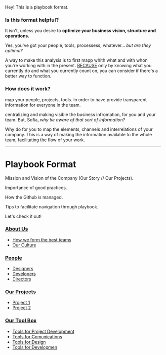 Hey! This is a playbook format. 

### Is this format helpful?

It isn't, unless you desire to **optimize your business vision, structure and operations.**

Yes, you've got your people, tools, processess, whatever... *but are they optimal?* 

A way to make this analysis is to first mapp whith what and with whon you're working with in the present. [BECAUSE](https://youtu.be/CvBfHwUxHIk?t=54) only by knowing what you currently do and what you currently count on, you can consider if there's a better way to function. 

### How does it work?

map your people, projects, tools. In order to have provide transparent information for everyone in the team. 

centralizing and making visible the business infromation, for you and your team. But, Sofia, *why be aware of that sort of information?* 

Why do for you to map the elements, channels and interrelations of your company. This is a way of making the information available to the whole team, facilitating the flow of your work.

--- 

# Playbook Format

Mission and Vision of the Company (Our Story // Our Projects).

Importance of good practices.

How the Github is managed.

Tips to facilitate navigation through playbook.

Let's check it out!


### [About Us](https://github.com/sofiacastillod/Playbook/blob/master/about.md)

- [How we form the best teams](#best-teams)
- [Our Culture](#best-teams)


### [People](https://github.com/sofiacastillod/Playbook/blob/master/people.md)

- [Designers](#values)
- [Developers](#best-teams)
- [Directors](#best-teams)

### [Our Projects](https://github.com/sofiacastillod/Playbook/blob/master/tools.md)

- [Project 1](#project-one)
- [Project 2](#project-two)

### [Our Tool Box](https://github.com/sofiacastillod/Playbook/blob/master/tools.md)

- [Tools for Project Development](#design-tools)
- [Tools for Comunications](#design-tools)
- [Tools for Design](#design-tools)
- [Tools for Developmen](#development-tools)
